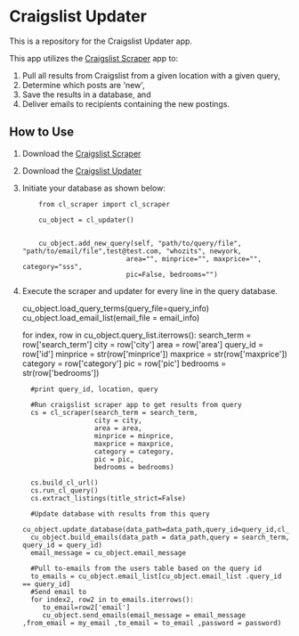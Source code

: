 Craigslist Updater
===================================

This is a repository for the Craigslist Updater app.

This app utilizes the [Craigslist Scraper](https://github.com/mikekaminsky/craigslist_scraper) app to:

1. Pull all results from Craigslist from a given location with a given query,
2. Determine which posts are 'new',
3. Save the results in a database, and
4. Deliver emails to recipients containing the new postings.


How to Use
-----------------------------------
1. Download the [Craigslist Scraper](https://github.com/mikekaminsky/craigslist_scraper)
2. Download the [Craigslist Updater](https://github.com/mikekaminsky/craigslist_updater)
3. Initiate your database as shown below:

    ```
        from cl_scraper import cl_scraper

        cu_object = cl_updater()


        cu_object.add_new_query(self, "path/to/query/file", "path/to/email/file",test@test.com, "whozits", newyork,
                              area="", minprice="", maxprice="", category="sss", 
                              pic=False, bedrooms="")

    ```


4. Execute the scraper and updater for every line in the query database.




    cu_object.load_query_terms(query_file=query_info)
    cu_object.load_email_list(email_file = email_info)

    for index, row in cu_object.query_list.iterrows():
         search_term = row['search_term']
         city = row['city']
         area = row['area']
         query_id = row['id']
         minprice = str(row['minprice'])
         maxprice = str(row['maxprice'])
         category = row['category']
         pic = row['pic']
         bedrooms = str(row['bedrooms'])


         #print query_id, location, query

         #Run craigslist scraper app to get results from query
         cs = cl_scraper(search_term = search_term,
                         city = city,
                         area = area,
                         minprice = minprice,
                         maxprice = maxprice,
                         category = category,
                         pic = pic,
                         bedrooms = bedrooms)

         cs.build_cl_url()
         cs.run_cl_query()
         cs.extract_listings(title_strict=False)

         #Update database with results from this query
         cu_object.update_database(data_path=data_path,query_id=query_id,cl_info=cs.craigslist_results)
         cu_object.build_emails(data_path = data_path,query = search_term, query_id = query_id)
         email_message = cu_object.email_message

         #Pull to-emails from the users table based on the query id
         to_emails = cu_object.email_list[cu_object.email_list .query_id == query_id]
         #Send email to
         for index2, row2 in to_emails.iterrows():
            to_email=row2['email']
            cu_object.send_emails(email_message = email_message ,from_email = my_email ,to_email = to_email ,password = password)

